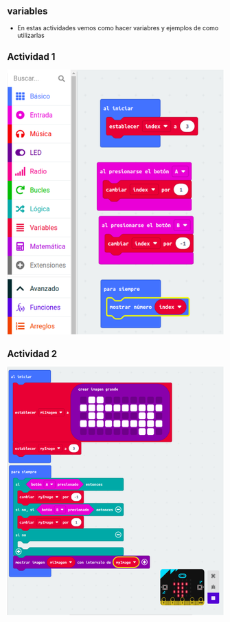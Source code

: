## variables 

- En estas actividades vemos como hacer variabres y ejemplos de como utilizarlas

## Actividad 1
![image text](actividad1_variables.png)
## Actividad 2
![image text](actividad2_variables.png)

